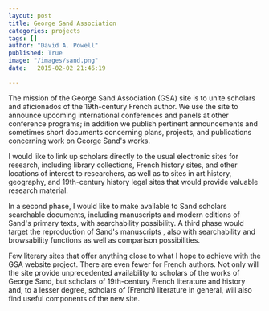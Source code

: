 ```yaml
---
layout: post
title: George Sand Association
categories: projects
tags: []
author: "David A. Powell"
published: True
image: "/images/sand.png"
date:   2015-02-02 21:46:19

---
```


The mission of the George Sand Association (GSA) site is to unite scholars and aficionados of the 19th-century French author. We use the site to announce upcoming international conferences and panels at other conference programs; in addition we publish pertinent announcements and sometimes short documents concerning plans, projects, and publications concerning work on George Sand's works.

<!--more-->

I would like to link up scholars directly to the usual electronic sites for research, including library collections, French history sites, and other locations of interest to researchers, as well as to sites in art history, geography, and 19th-century history legal sites that would provide valuable research material.

In a second phase, I would like to make available to Sand scholars searchable documents, including manuscripts and modern editions of Sand's primary texts, with searchability possibility. A third phase would target the reproduction of Sand's manuscripts , also with searchability and browsability functions as well as comparison possibilities.

Few literary sites that offer anything close to what I hope to achieve with the GSA website project. There are even fewer for French authors. Not only will the site provide unprecedented availability to scholars of the works of George Sand, but scholars of 19th-century French literature and history and, to a lesser degree, scholars of (French) literature in general, will also find useful components of the new site.

